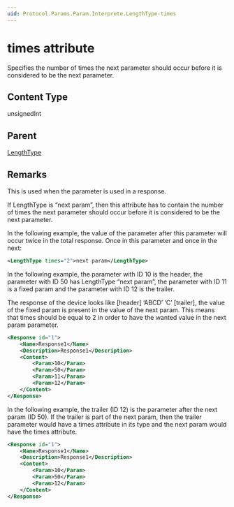 ```yaml
---
uid: Protocol.Params.Param.Interprete.LengthType-times
---
```


# times attribute

Specifies the number of times the next parameter should occur before it is considered to be the next parameter.

## Content Type

unsignedInt

## Parent

[LengthType](xref:Protocol.Params.Param.Interprete.LengthType)

## Remarks

This is used when the parameter is used in a response.

If LengthType is “next param”, then this attribute has to contain the number of times the next parameter should occur before it is considered to be the next parameter.

In the following example, the value of the parameter after this parameter will occur twice in the total response. Once in this parameter and once in the next:

```xml
<LengthType times="2">next param</LengthType>
```

In the following example, the parameter with ID 10 is the header, the parameter with ID 50 has LengthType “next param”, the parameter with ID 11 is a fixed param and the parameter with ID 12 is the trailer.

The response of the device looks like [header] ‘ABCD’ ‘C’ [trailer], the value of the fixed param is present in the value of the next param. This means that times should be equal to 2 in order to have the wanted value in the next param parameter.

```xml
<Response id="1">
	<Name>Response1</Name>
	<Description>Response1</Description>
	<Content>
		<Param>10</Param>
		<Param>50</Param>
		<Param>11</Param>
		<Param>12</Param>
	</Content>
</Response>
```

In the following example, the trailer (ID 12) is the parameter after the next param (ID 50). If the trailer is part of the next param, then the trailer parameter would have a times attribute in its type and the next param would have the times attribute.

```xml
<Response id="1">
    <Name>Response1</Name>
    <Description>Response1</Description>
    <Content>
        <Param>10</Param>
        <Param>50</Param>
        <Param>12</Param>
    </Content>
</Response>
```

